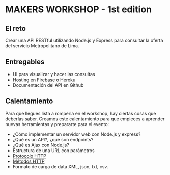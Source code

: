 # MAKERS WORKSHOP - 1st edition

## El reto 
Crear una API RESTful utilizando Node.js y Express para consultar la oferta del servicio Metropolitano de Lima.

## Entregables
* UI para visualizar y hacer las consultas
* Hosting en Firebase o Heroku
* Documentación del API en Github
    
## Calentamiento
Para que llegues lista a romperla en el workshop, hay ciertas cosas que deberías saber. Creamos este calentamiento para que empieces a aprender nuevas herramientas y prepararte para el evento:

* ¿Cómo implementar un servidor web con Node.js y express?
* ¿Qué es un API?, ¿qué son endpoints?
* ¿Qué es Ajax con Node.js?
* Estructura de una URL con parámetros
* [Protocolo HTTP](https://developer.mozilla.org/es/docs/Web/HTTP)
* [Métodos HTTP](https://restfulapi.net/http-methods/)
* Formato de carga de data XML, json, txt, csv.
